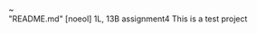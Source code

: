                                               

~                                                                               
"README.md" [noeol] 1L, 13B          assignment4
This is a test project
